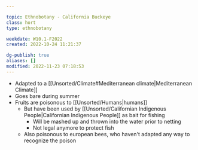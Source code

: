 ---
topic: Ethnobotany - California Buckeye
class: hort
type: ethnobotany

weekdate: W10.1-F2022
created: 2022-10-24 11:21:37

dg-publish: true
aliases: []
modified: 2022-11-23 07:18:53
---


- Adapted to a [[Unsorted/Climate#Mediterranean climate\|Mediterranean Climate]]
- Goes bare during summer
- Fruits are poisonous to [[Unsorted/Humans\|humans]]
	- But have been used by [[Unsorted/Californian Indigenous People\|Californian Indigenous People]] as bait for fishing
		- Will be mashed up and thrown into the water prior to netting
		- Not legal anymore to protect fish
	- Also poisonous to european bees, who haven't adapted any way to recognize the poison